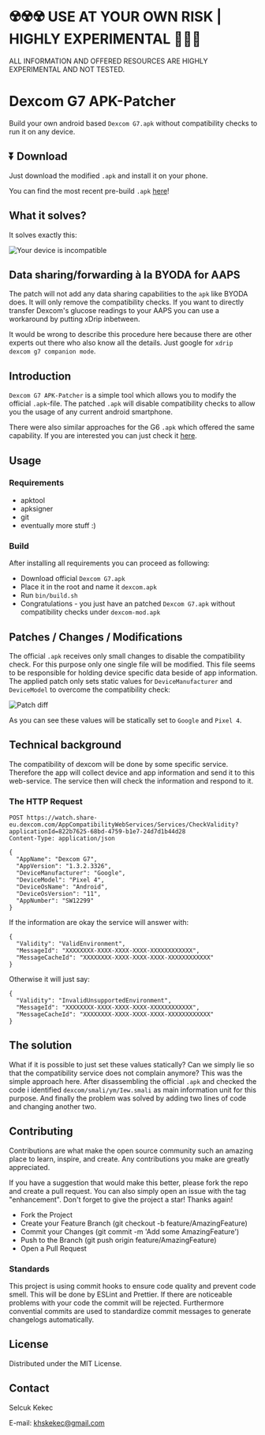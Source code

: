 
# ☢️☢️☢️ USE AT YOUR OWN RISK | HIGHLY EXPERIMENTAL 🧪🧪🧪

ALL INFORMATION AND OFFERED RESOURCES ARE HIGHLY EXPERIMENTAL AND NOT TESTED.

# Dexcom G7 APK-Patcher

Build your own android based `Dexcom G7.apk` without compatibility checks to run it on any device.

## ⏬ Download

Just download the modified `.apk` and install it on your phone.

You can find the most recent pre-build `.apk` [here](https://github.com/DiaKEM/dexcom-g7-apk-patcher/releases/latest)!

## What it solves?

It solves exactly this:

![Your device is incompatible](images/problem.png)

## Data sharing/forwarding à la BYODA for AAPS

The patch will not add any data sharing capabilities to the `apk` like BYODA does. It will only remove the compatibility checks.
If you want to directly transfer Dexcom's glucose readings to your AAPS you can use a workaround by putting xDrip inbetween.

It would be wrong to describe this procedure here because there are other experts out there who also know all the details. Just google for `xdrip dexcom g7 companion mode`.

## Introduction

`Dexcom G7 APK-Patcher` is a simple tool which allows you to modify the official `.apk`-file. The patched `.apk` will disable compatibility checks 
to allow you the usage of any current android smartphone.

There were also similar approaches for the G6 `.apk` which offered the same capability. If you are interested you can just check it [here](https://www.reddit.com/r/dexcom/comments/fqvpsf/oc_build_your_own_dexcom_app_update_base_version/).

## Usage

### Requirements

* apktool
* apksigner
* git
* eventually more stuff :)

### Build

After installing all requirements you can proceed as following:

* Download official `Dexcom G7.apk`
* Place it in the root and name it `dexcom.apk`
* Run `bin/build.sh`
* Congratulations - you just have an patched `Dexcom G7.apk` without compatibility checks under `dexcom-mod.apk`

## Patches / Changes / Modifications

The official `.apk` receives only small changes to disable the compatibility check. For this purpose only one single file will be modified.
This file seems to be responsible for holding device specific data beside of app information. The applied patch only sets static values for `DeviceManufacturer`
and `DeviceModel` to overcome the compatibility check:


![Patch diff](images/patch-diff.png)

As you can see these values will be statically set to `Google` and `Pixel 4`.

## Technical background

The compatibility of dexcom will be done by some specific service. Therefore the app will collect device and app information and send it to this web-service.
The service then will check the information and respond to it.

### The HTTP Request

```http_request
POST https://watch.share-eu.dexcom.com/AppCompatibilityWebServices/Services/CheckValidity?applicationId=822b7625-68bd-4759-b1e7-24d7d1b44d28
Content-Type: application/json

{
  "AppName": "Dexcom G7",
  "AppVersion": "1.3.2.3326",
  "DeviceManufacturer": "Google",
  "DeviceModel": "Pixel 4",
  "DeviceOsName": "Android",
  "DeviceOsVersion": "11",
  "AppNumber": "SW12299"
}

```

If the information are okay the service will answer with:

```
{
  "Validity": "ValidEnvironment",
  "MessageId": "XXXXXXXX-XXXX-XXXX-XXXX-XXXXXXXXXXXX",
  "MessageCacheId": "XXXXXXXX-XXXX-XXXX-XXXX-XXXXXXXXXXXX"
}
```

Otherwise it will just say:

```
{
  "Validity": "InvalidUnsupportedEnvironment",
  "MessageId": "XXXXXXXX-XXXX-XXXX-XXXX-XXXXXXXXXXXX",
  "MessageCacheId": "XXXXXXXX-XXXX-XXXX-XXXX-XXXXXXXXXXXX"
}

```

## The solution

What if it is possible to just set these values statically? Can we simply lie so that the compatibility service does not complain anymore?
This was the simple approach here. After disassembling the official `.apk` and checked the code i identified `dexcom/smali/ym/Iew.smali` as
main information unit for this purpose. And finally the problem was solved by adding two lines of code and changing another two.

## Contributing

Contributions are what make the open source community such an amazing place to learn, inspire, and create. 
Any contributions you make are greatly appreciated.

If you have a suggestion that would make this better, please fork the repo and create a pull request. 
You can also simply open an issue with the tag "enhancement". Don't forget to give the project a star! Thanks again!

* Fork the Project
* Create your Feature Branch (git checkout -b feature/AmazingFeature)
* Commit your Changes (git commit -m 'Add some AmazingFeature')
* Push to the Branch (git push origin feature/AmazingFeature)
* Open a Pull Request

### Standards

This project is using commit hooks to ensure code quality and prevent code smell. This will be done by ESLint and Prettier.
If there are noticeable problems with your code the commit will be rejected. Furthermore convential commits are used to
standardize commit messages to generate changelogs automatically.

## License

Distributed under the MIT License.

## Contact

Selcuk Kekec

E-mail: [khskekec@gmail.com](khskekec@gmail.com)
